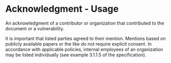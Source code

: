 # Acknowledgment - Usage

An acknowledgment of a contributor or organization that contributed to the document or a vulnerability.

It is important that listed parties agreed to their mention. Mentions based on publicly available papers or the like do not require explicit consent.
In accordance with applicable policies, internal employees of an organization may be listed individually (see example 3.1.1.5 of the specification).
